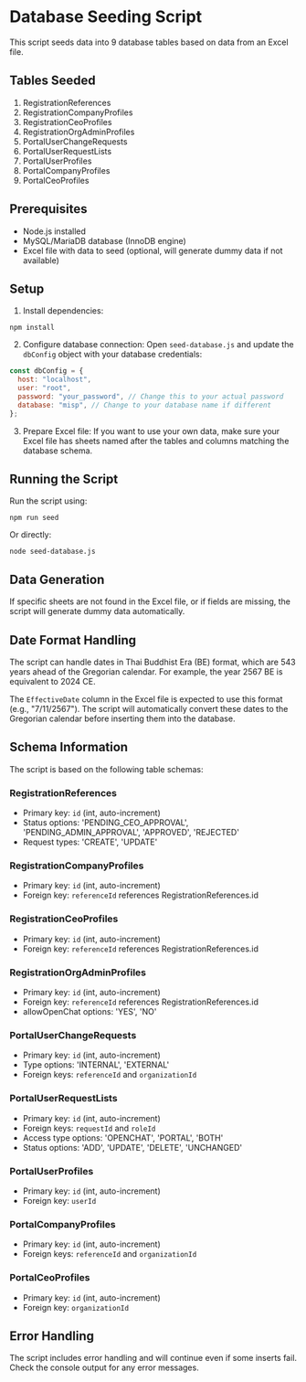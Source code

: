 # Database Seeding Script

This script seeds data into 9 database tables based on data from an Excel file.

## Tables Seeded

1. RegistrationReferences
2. RegistrationCompanyProfiles
3. RegistrationCeoProfiles
4. RegistrationOrgAdminProfiles
5. PortalUserChangeRequests
6. PortalUserRequestLists
7. PortalUserProfiles
8. PortalCompanyProfiles
9. PortalCeoProfiles

## Prerequisites

- Node.js installed
- MySQL/MariaDB database (InnoDB engine)
- Excel file with data to seed (optional, will generate dummy data if not available)

## Setup

1. Install dependencies:

```
npm install
```

2. Configure database connection:
   Open `seed-database.js` and update the `dbConfig` object with your database credentials:

```javascript
const dbConfig = {
  host: "localhost",
  user: "root",
  password: "your_password", // Change this to your actual password
  database: "misp", // Change to your database name if different
};
```

3. Prepare Excel file:
   If you want to use your own data, make sure your Excel file has sheets named after the tables and columns matching the database schema.

## Running the Script

Run the script using:

```
npm run seed
```

Or directly:

```
node seed-database.js
```

## Data Generation

If specific sheets are not found in the Excel file, or if fields are missing, the script will generate dummy data automatically.

## Date Format Handling

The script can handle dates in Thai Buddhist Era (BE) format, which are 543 years ahead of the Gregorian calendar. For example, the year 2567 BE is equivalent to 2024 CE.

The `EffectiveDate` column in the Excel file is expected to use this format (e.g., "7/11/2567"). The script will automatically convert these dates to the Gregorian calendar before inserting them into the database.

## Schema Information

The script is based on the following table schemas:

### RegistrationReferences

- Primary key: `id` (int, auto-increment)
- Status options: 'PENDING_CEO_APPROVAL', 'PENDING_ADMIN_APPROVAL', 'APPROVED', 'REJECTED'
- Request types: 'CREATE', 'UPDATE'

### RegistrationCompanyProfiles

- Primary key: `id` (int, auto-increment)
- Foreign key: `referenceId` references RegistrationReferences.id

### RegistrationCeoProfiles

- Primary key: `id` (int, auto-increment)
- Foreign key: `referenceId` references RegistrationReferences.id

### RegistrationOrgAdminProfiles

- Primary key: `id` (int, auto-increment)
- Foreign key: `referenceId` references RegistrationReferences.id
- allowOpenChat options: 'YES', 'NO'

### PortalUserChangeRequests

- Primary key: `id` (int, auto-increment)
- Type options: 'INTERNAL', 'EXTERNAL'
- Foreign keys: `referenceId` and `organizationId`

### PortalUserRequestLists

- Primary key: `id` (int, auto-increment)
- Foreign keys: `requestId` and `roleId`
- Access type options: 'OPENCHAT', 'PORTAL', 'BOTH'
- Status options: 'ADD', 'UPDATE', 'DELETE', 'UNCHANGED'

### PortalUserProfiles

- Primary key: `id` (int, auto-increment)
- Foreign key: `userId`

### PortalCompanyProfiles

- Primary key: `id` (int, auto-increment)
- Foreign keys: `referenceId` and `organizationId`

### PortalCeoProfiles

- Primary key: `id` (int, auto-increment)
- Foreign key: `organizationId`

## Error Handling

The script includes error handling and will continue even if some inserts fail. Check the console output for any error messages.
